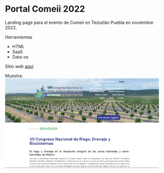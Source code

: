 # Portal Comeii 2022

Landing page para el evento de Comeii en Teziutlán Puebla en noviembre 2022.

Herramientas
  - HTML
  - SaaS
  - Data-os

Sitio web [aquí](https://www.riego.mx/congresos/comeii2022/)

Muestra:
![Imagen de prueba](https://github.com/ghigoviu/Portal-comeii-2022/blob/main/assets/images/screenshot%20comeii.jpg)

